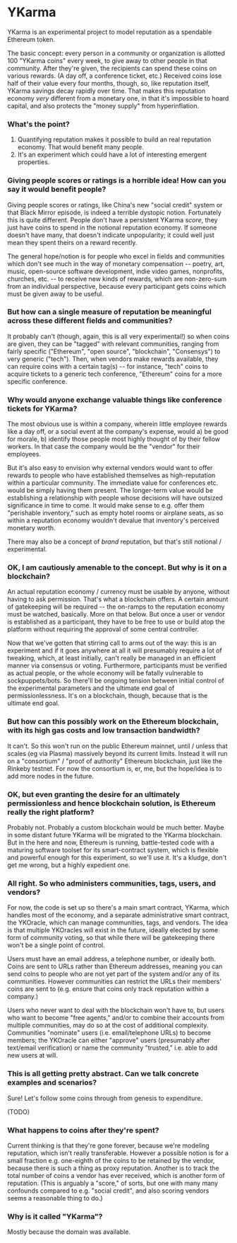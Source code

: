 YKarma
======

YKarma is an experimental project to model reputation as a spendable Ethereum token.

The basic concept: every person in a community or organization is allotted 100 "YKarma coins"
every week, to give away to other people in that community. After they're given, the recipients
can spend these coins on various rewards. (A day off, a conference ticket, etc.) Received coins
lose half of their value every four months, though, so, like reputation itself, YKarma savings
decay rapidly over time. That makes this reputation economy *very* different from a monetary one,
in that it's impossible to hoard capital, and also protects the "money supply" from hyperinflation.

### What's the point?

1. Quantifying reputation makes it possible to build an real reputation economy. That would benefit many people.
2. It's an experiment which could have a lot of interesting emergent properties.

### Giving people scores or ratings is a horrible idea! How can you say it would benefit people?

Giving people scores or ratings, like China's new "social credit" system or that Black Mirror
episode, is indeed a terrible dystopic notion. Fortunately this is quite different. People
don't have a persistent YKarma *score*, they just have coins to spend in the notional reputation
economy. If someone doesn't have many, that doesn't indicate unpopularity; it could well just
mean they spent theirs on a reward recently.

The general hope/notion is for people who excel in fields and communities which don't see much
in the way of monetary compensation -- poetry, art, music, open-source software development,
indie video games, nonprofits, churches, etc. -- to receive new kinds of rewards, which are
non-zero-sum from an individual perspective, because every participant gets coins which must be
given away to be useful.

### But how can a single measure of reputation be meaningful across these different fields and communities?

It probably can't (though, again, this is all very experimental!) so when coins are given,
they can be "tagged" with relevant communities, ranging from fairly specific ("Ethereum",
"open source", "blockchain", "Consensys") to very generic ("tech"). Then, when vendors make
rewards available, they can require coins with a certain tag(s) -- for instance, "tech" coins
to acquire tickets to a generic tech conference, "Ethereum" coins for a more specific conference.

### Why would anyone exchange valuable things like conference tickets for YKarma?

The most obvious use is within a company, wherein little employee rewards like a day off,
or a social event at the company's expense, would a) be good for morale, b) identify those
people most highly thought of by their fellow workers. In that case the company would
be the "vendor" for their employees.

But it's also easy to envision why external vendors would want to offer rewards to people
who have established themselves as high-reputation within a particular community. The
immediate value for conferences etc. would be simply having them present. The longer-term
value would be establishing a relationship with people whose decisions will have outsized
significance in time to come. It would make sense to e.g. offer them "perishable inventory,"
such as empty hotel rooms or airplane seats, as so within a reputation economy wouldn't
devalue that inventory's perceived monetary worth.

There may also be a concept of *brand* reputation, but that's still notional / experimental.

### OK, I am cautiously amenable to the concept. But why is it on a blockchain?

An actual reputation economy / currency must be usable by anyone, without having to ask
permission. That's what a blockchain offers. A certain amount of gatekeeping will be
required -- the on-ramps to the reputation economy must be watched, basically. More on
that below. But once a user or vendor is established as a participant, they have to be
free to use or build atop the platform without requiring the approval of some central controller.

Now that we've gotten that stirring call to arms out of the way: this is an experiment
and if it goes anywhere at all it will presumably require a lot of tweaking, which, at
least initially, can't really be managed in an efficient manner via consensus or voting.
Furthermore, participants must be verified as actual people, or the whole economy will
be fatally vulnerable to sockpuppets/bots. So there'll be ongoing tension between
initial control of the experimental parameters and the ultimate end goal of
permissionlessness. It's on a blockchain, though, because that is the ultimate end goal.

### But how can this possibly work on the Ethereum blockchain, with its high gas costs and low transaction bandwidth?

It can't. So this won't run on the public Ethereum mainnet, until / unless that scales
(eg via Plasma) massively beyond its current limits. Instead it will run on a "consortium"
/ "proof of authority" Ethereum blockchain, just like the Rinkeby testnet. For now the
consortium is, er, me, but the hope/idea is to add more nodes in the future.

### OK, but even granting the desire for an ultimately permissionless and hence blockchain solution, is Ethereum really the right platform?

Probably not. Probably a custom blockchain would be much better. Maybe in some distant
future YKarma will be migrated to the YKarma blockchain. But in the here and now,
Ethereum is running, battle-tested code with a maturing software toolset for its
smart-contract system, which is flexible and powerful enough for this experiment, so
we'll use it. It's a kludge, don't get me wrong, but a highly expedient one.

### All right. So who administers communities, tags, users, and vendors?

For now, the code is set up so there's a main smart contract, YKarma, which handles most
of the economy, and a separate administrative smart contract, the YKOracle, which can manage
communities, tags, and vendors. The idea is that multiple YKOracles will exist in the future,
ideally elected by some form of community voting, so that while there will be gatekeeping
there won't be a single point of control.

Users must have an email address, a telephone number, or ideally both. Coins are sent to URLs
rather than Ethereum addresses, meaning you can send coins to people who are not yet part of
the system and/or any of its communities. However communities can restrict the URLs their members'
coins are sent to (e.g. ensure that coins only track reputation within a company.)

Users who never want to deal with the blockchain won't have to, but users who want to become
"free agents," and/or to combine their accounts from multiple communities, may do so at the
cost of additional complexity. Communities "nominate" users (i.e. email/telephone URLs) to
become members; the YKOracle can either "approve" users (presumably after text/email
verification) or name the community "trusted," i.e. able to add new users at will.

### This is all getting pretty abstract. Can we talk concrete examples and scenarios?

Sure! Let's follow some coins through from genesis to expenditure.

(TODO)

### What happens to coins after they're spent?

Current thinking is that they're gone forever, because we're modeling reputation, which
isn't really transferable. However a possible notion is for a small fraction e.g. one-eighth
of the coins to be retained by the vendor, because there is such a thing as proxy reputation.
Another is to track the total number of coins a vendor has ever received, which is another
form of reputation. (This is arguably a "score," of sorts, but one with many many confounds
compared to e.g. "social credit", and also scoring vendors seems a reasonable thing to do.)

### Why is it called "YKarma"?

Mostly because the domain was available.

